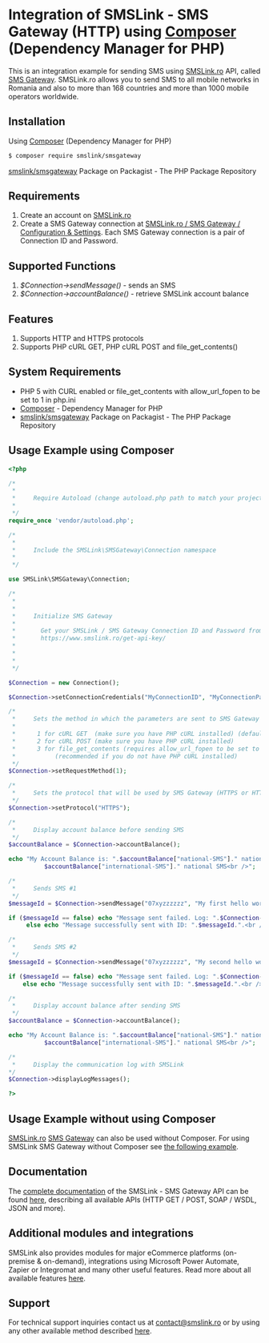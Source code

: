 # Integration of SMSLink - SMS Gateway (HTTP) using [Composer](https://getcomposer.org/) (Dependency Manager for PHP) 

This is an integration example for sending SMS using [SMSLink.ro](https://www.smslink.ro) API, called [SMS Gateway](https://www.smslink.ro/sms-gateway.html). 
SMSLink.ro allows you to send SMS to all mobile networks in Romania and also to more than 168 countries and more than 1000 mobile operators worldwide. 

## Installation

Using [Composer](https://getcomposer.org/) (Dependency Manager for PHP) 

``` bash
$ composer require smslink/smsgateway
```

[smslink/smsgateway](https://packagist.org/packages/smslink/smsgateway) Package on Packagist - The PHP Package Repository

## Requirements

1. Create an account on [SMSLink.ro](https://www.smslink.ro/inregistrare/)
2. Create a SMS Gateway connection at [SMSLink.ro / SMS Gateway / Configuration & Settings](https://www.smslink.ro/sms/gateway/setup.php). Each SMS Gateway connection is a pair of Connection ID and Password. 

## Supported Functions

1. *$Connection->sendMessage()* - sends an SMS
2. *$Connection->accountBalance()* - retrieve SMSLink account balance

## Features

1. Supports HTTP and HTTPS protocols
2. Supports PHP cURL GET, PHP cURL POST and file_get_contents()
 
## System Requirements 

* PHP 5 with CURL enabled or file_get_contents with allow_url_fopen to be set to 1 in php.ini  
* [Composer](https://getcomposer.org/) - Dependency Manager for PHP
* [smslink/smsgateway](https://packagist.org/packages/smslink/smsgateway) Package on Packagist - The PHP Package Repository

## Usage Example using Composer

``` php
<?php

/*
 *
 *     Require Autoload (change autoload.php path to match your project)
 *       
 */
require_once 'vendor/autoload.php';

/*
 *
 *     Include the SMSLink\SMSGateway\Connection namespace
 *       
 */

use SMSLink\SMSGateway\Connection;

/*
 * 
 * 
 *     Initialize SMS Gateway     
 *     
 *       Get your SMSLink / SMS Gateway Connection ID and Password from 
 *       https://www.smslink.ro/get-api-key/
 *       
 *       
 *       
 */

$Connection = new Connection();

$Connection->setConnectionCredentials("MyConnectionID", "MyConnectionPassword");

/*
 *     Sets the method in which the parameters are sent to SMS Gateway
 *
 *      1 for cURL GET  (make sure you have PHP cURL installed) (default and recommended)
 *      2 for cURL POST (make sure you have PHP cURL installed) 
 *      3 for file_get_contents (requires allow_url_fopen to be set to 1 in php.ini) 
 *           (recommended if you do not have PHP cURL installed)
 */
$Connection->setRequestMethod(1);      

/*
 *     Sets the protocol that will be used by SMS Gateway (HTTPS or HTTP).
 */
$Connection->setProtocol("HTTPS");

/*
 *     Display account balance before sending SMS
 */
$accountBalance = $Connection->accountBalance();

echo "My Account Balance is: ".$accountBalance["national-SMS"]." national SMS, ".
          $accountBalance["international-SMS"]." national SMS<br />";

/*
 *     Sends SMS #1
 */
$messageId = $Connection->sendMessage("07xyzzzzzz", "My first hello world message.");

if ($messageId == false) echo "Message sent failed. Log: ".$Connection->getLastLogMessage().".<br />"; 
     else echo "Message successfully sent with ID: ".$messageId.".<br />";

/*
 *     Sends SMS #2
 */
$messageId = $Connection->sendMessage("07xyzzzzzz", "My second hello world message.");

if ($messageId == false) echo "Message sent failed. Log: ".$Connection->getLastLogMessage().".<br />";
    else echo "Message successfully sent with ID: ".$messageId.".<br />";

/*
 *     Display account balance after sending SMS
 */
$accountBalance = $Connection->accountBalance();

echo "My Account Balance is: ".$accountBalance["national-SMS"]." national SMS, ".
          $accountBalance["international-SMS"]." national SMS<br />";

/*
 *     Display the communication log with SMSLink
*/
$Connection->displayLogMessages();

?> 
```

## Usage Example without using Composer

[SMSLink.ro](https://www.smslink.ro) [SMS Gateway](https://www.smslink.ro/sms-gateway.html) can also be used without Composer. For using SMSLink SMS Gateway without Composer see [the following example](https://github.com/SMSLink-ro/Integration-example-of-SMS-Gateway-HTTP-using-PHP).

## Documentation

The [complete documentation](https://www.smslink.ro/sms-gateway-documentatie-sms-gateway.html) of the SMSLink - SMS Gateway API can be found [here](https://www.smslink.ro/sms-gateway-documentatie-sms-gateway.html), describing all available APIs (HTTP GET / POST, SOAP / WSDL, JSON and more).

## Additional modules and integrations

SMSLink also provides modules for major eCommerce platforms (on-premise & on-demand), integrations using Microsoft Power Automate, Zapier or Integromat and many other useful features. Read more about all available features [here](https://www.smslink.ro/sms-gateway.html). 

## Support

For technical support inquiries contact us at contact@smslink.ro or by using any other available method described [here](https://www.smslink.ro/contact.php).
